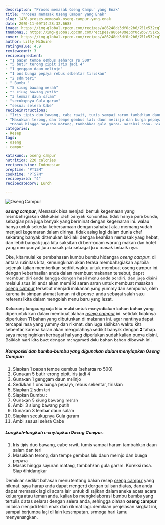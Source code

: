 ```yaml
---
description: "Proses memasak Oseng Campur yang Enak"
title: "Proses memasak Oseng Campur yang Enak"
slug: 1478-proses-memasak-oseng-campur-yang-enak
date: 2020-11-09T14:28:32.668Z
image: https://img-global.cpcdn.com/recipes/a86248de3df0c2b6/751x532cq70/oseng-campur-foto-resep-utama.jpg
thumbnail: https://img-global.cpcdn.com/recipes/a86248de3df0c2b6/751x532cq70/oseng-campur-foto-resep-utama.jpg
cover: https://img-global.cpcdn.com/recipes/a86248de3df0c2b6/751x532cq70/oseng-campur-foto-resep-utama.jpg
author: Lilly McGuire
ratingvalue: 4.9
reviewcount: 3
recipeingredient:
- "1 papan tempe gembus seharga rp 500"
- "5 butir terong pipit iris jadi 4"
- "1 genggam daun melinjo"
- "1 ons bunga pepaya rebus sebentar tiriskan"
- "2 sdm teri"
- " Bumbu "
- "5 siung bawang merah"
- "3 siung bawang putih"
- "3 lembar daun salam"
- "secukupnya Gula garam"
- "sesuai selera Cabe"
recipeinstructions:
- "Iris tipis duo bawang, cabe rawit, tumis sampai harum tambahkan daun salam dan teri"
- "Masukkan terong, dan tempe gembus lalu daun melinjo dan bunga pepaya"
- "Masak hingga sayuran matang, tambahkan gula garam. Koreksi rasa. Siap dihidangkan"
categories:
- Resep
tags:
- oseng
- campur

katakunci: oseng campur 
nutrition: 220 calories
recipecuisine: Indonesian
preptime: "PT13M"
cooktime: "PT57M"
recipeyield: "4"
recipecategory: Lunch

---
```



![Oseng Campur](https://img-global.cpcdn.com/recipes/a86248de3df0c2b6/751x532cq70/oseng-campur-foto-resep-utama.jpg)

<b><i>oseng campur</i></b>, Memasak bisa menjadi bentuk kegemaran yang membahagiakan dilakukan oleh banyak komunitas. tidak hanya para bunda, sebagian pria juga banyak yang berminat dengan kegemaran ini. walau hanya untuk sekedar kebersamaan dengan sahabat atau memang sudah menjadi kegemaran dalam dirinya. tidak asing lagi dalam dunia chef sekarang banyak ditemukan laki laki dengan keahlian memasak yang hebat, dan lebih banyak juga kita saksikan di bermacam warung makan dan hotel yang mempunyai juru masak pria sebagai juru masak terbaik nya.

Oke, kita mulai ke pembahasan bumbu bumbu hidangan <i>oseng campur</i>. di antara rutinitas kita, kemungkinan akan terasa membahagiakan apabila sejenak kalian memberikan sedikit waktu untuk membuat oseng campur ini. dengan keberhasilan anda dalam membuat makanan tersebut, dapat membuat diri anda bangga dengan hasil menu anda sendiri. dan juga disini melalui situs ini anda akan memiliki saran saran untuk membuat masakan <u>oseng campur</u> tersebut menjadi makanan yang yummy dan sempurna, oleh karena itu simpan alamat laman ini di ponsel anda sebagai salah satu referensi kita dalam mengolah menu baru yang lezat.




Sekarang langsung saja kita mulai untuk menyediakan bahan bahan yang diperuntuk kan dalam membuat olahan <u><i>oseng campur</i></u> ini. setidak tidaknya diperlukan <b>11</b> bahan yang dibutuhkan di makanan ini. agar nantinya dapat tercapai rasa yang yummy dan nikmat. dan juga sisihkan waktu kita sebentar, karena kalian akan mengolahnya sedikit banyak dengan <b>3</b> tahap. saya menginginkan berbagai hal yang diperlukan sudah kalian punya disini, Baiklah mari kita buat dengan mengamati dulu bahan bahan dibawah ini.

<!--inarticleads1-->

##### Komposisi dan bumbu-bumbu yang digunakan dalam menyiapkan Oseng Campur:

1. Siapkan 1 papan tempe gembus (seharga rp 500)
1. Gunakan 5 butir terong pipit, iris jadi 4
1. Gunakan 1 genggam daun melinjo
1. Sediakan 1 ons bunga pepaya, rebus sebentar, tiriskan
1. Siapkan 2 sdm teri
1. Siapkan  Bumbu :
1. Gunakan 5 siung bawang merah
1. Ambil 3 siung bawang putih
1. Gunakan 3 lembar daun salam
1. Siapkan secukupnya Gula garam
1. Ambil sesuai selera Cabe




<!--inarticleads2-->

##### Langkah-langkah menyiapkan Oseng Campur:

1. Iris tipis duo bawang, cabe rawit, tumis sampai harum tambahkan daun salam dan teri
1. Masukkan terong, dan tempe gembus lalu daun melinjo dan bunga pepaya
1. Masak hingga sayuran matang, tambahkan gula garam. Koreksi rasa. Siap dihidangkan




Demikian sedikit bahasan menu tentang bahan resep <u>oseng campur</u> yang nikmat. saya harap anda dapat mengerti dengan tulisan diatas, dan anda dapat memasak lagi di acara lain untuk di sajikan dalam aneka acara acara keluarga atau teman anda. kalian bs mengkolaborasi bumbu bumbu yang tertulis diatas selaras dengan selera anda, sehingga olahan <b>oseng campur</b> ini bisa menjadi lebih enak dan nikmat lagi. demikian penjelasan singkat ini, sampai berjumpa lagi di lain kesempatan. semoga hari kamu menyenangkan.
